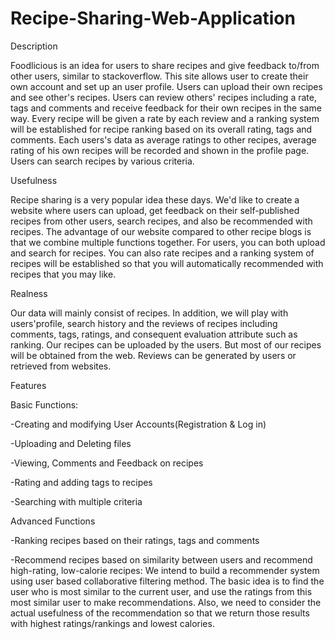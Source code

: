 # Recipe-Sharing-Web-Application

Description

Foodlicious is an idea for users to share recipes and give feedback to/from other users, similar to stackoverflow.
This site allows user to create their own account and set up an user profile. Users can upload their own recipes and see other's recipes.
Users can review others' recipes including a rate, tags and comments and  receive feedback for their own recipes in the same way.
Every recipe will be given a rate by each review and a ranking system will be established for recipe ranking based on its overall rating, tags and comments.
Each users's data as average ratings to other recipes, average rating of his own recipes will be recorded and shown in the profile page.
Users can search recipes by various criteria.

Usefulness

Recipe sharing is a very popular idea these days. We'd like to create a website where users can upload, get feedback on their self-published recipes from other users, search recipes, and also be recommended with recipes.
The advantage of our website compared to other recipe blogs is that we combine multiple functions together. For users, you can both upload and search for recipes. You can also rate recipes and a ranking system of recipes will be established so that you will automatically recommended with recipes that you may like.

Realness

Our data will mainly consist of recipes. In addition, we will play with users'profile, search history and the reviews of recipes including comments, tags, ratings, and consequent evaluation attribute such as ranking.
Our recipes can be uploaded by the users. But most of our recipes will be obtained from the web. Reviews can be generated by users or retrieved from websites.


Features

Basic Functions:

-Creating and modifying User Accounts(Registration & Log in)

-Uploading and Deleting files

-Viewing, Comments and Feedback on  recipes

-Rating and adding tags to recipes

-Searching with multiple criteria


Advanced Functions

-Ranking recipes based on their ratings, tags and comments

-Recommend recipes based on similarity between users and recommend high-rating, low-calorie recipes:
We intend to build a recommender system using user based collaborative filtering method. The basic idea  is to find the user who is most similar to the current user, and use the ratings from this most similar user to make recommendations. Also, we need to consider the actual usefulness of the recommendation so that we return those results with highest ratings/rankings and lowest calories.
